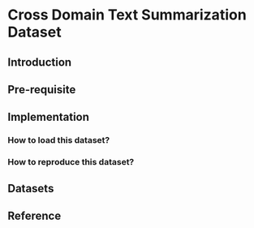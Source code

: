 #  Cross Domain Text Summarization Dataset

## Introduction

## Pre-requisite

## Implementation
### How to load this dataset?

### How to reproduce this dataset?


## Datasets


## Reference
